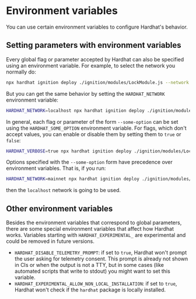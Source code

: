 # Environment variables

You can use certain environment variables to configure Hardhat's behavior.

## Setting parameters with environment variables

Every global flag or parameter accepted by Hardhat can also be specified using an environment variable. For example, to select the network you normally do:

```bash
npx hardhat ignition deploy ./ignition/modules/LockModule.js --network localhost
```

But you can get the same behavior by setting the `HARDHAT_NETWORK` environment variable:

```bash
HARDHAT_NETWORK=localhost npx hardhat ignition deploy ./ignition/modules/LockModule.js
```

In general, each flag or parameter of the form `--some-option` can be set using the `HARDHAT_SOME_OPTION` environment variable. For flags, which don't accept values, you can enable or disable them by setting them to `true` or `false`:

```bash
HARDHAT_VERBOSE=true npx hardhat ignition deploy ./ignition/modules/LockModule.js
```

Options specified with the `--some-option` form have precedence over environment variables. That is, if you run:

```bash
HARDHAT_NETWORK=mainnet npx hardhat ignition deploy ./ignition/modules/LockModule.js --network localhost
```

then the `localhost` network is going to be used.

## Other environment variables

Besides the environment variables that correspond to global parameters, there are some special environment variables that affect how Hardhat works. Variables starting with `HARDHAT_EXPERIMENTAL_` are experimental and could be removed in future versions.

- `HARDHAT_DISABLE_TELEMETRY_PROMPT`: if set to `true`, Hardhat won't prompt the user asking for telemetry consent. This prompt is already not shown in CIs or when the output is not a TTY, but in some cases (like automated scripts that write to stdout) you might want to set this variable.
- `HARDHAT_EXPERIMENTAL_ALLOW_NON_LOCAL_INSTALLATION`: if set to `true`, Hardhat won't check if the `hardhat` package is locally installed.
